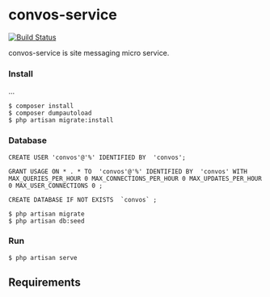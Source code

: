 convos-service
===

[![Build Status](https://travis-ci.org/gvnn/convos-service.svg?branch=master)](https://travis-ci.org/gvnn/convos-service)

convos-service is site messaging micro service.

### Install

...

    $ composer install
    $ composer dumpautoload
    $ php artisan migrate:install
    

### Database

    CREATE USER 'convos'@'%' IDENTIFIED BY  'convos';

    GRANT USAGE ON * . * TO  'convos'@'%' IDENTIFIED BY  'convos' WITH MAX_QUERIES_PER_HOUR 0 MAX_CONNECTIONS_PER_HOUR 0 MAX_UPDATES_PER_HOUR 0 MAX_USER_CONNECTIONS 0 ;

    CREATE DATABASE IF NOT EXISTS  `convos` ;
    
    $ php artisan migrate    
    $ php artisan db:seed
    
### Run

    $ php artisan serve

## Requirements
